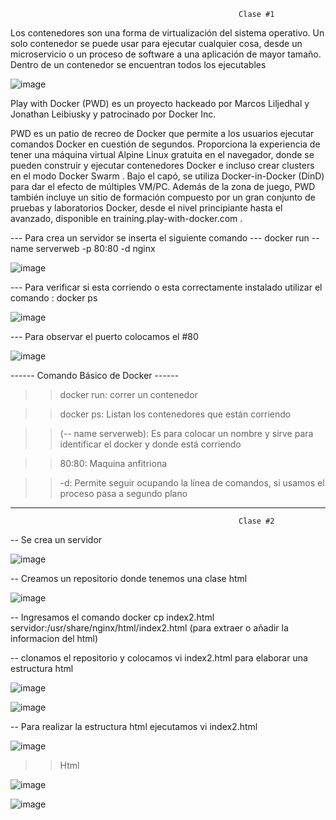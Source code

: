                                                        Clase #1


Los contenedores son una forma de virtualización del sistema operativo. Un solo contenedor se puede usar para ejecutar cualquier cosa, desde un microservicio o un proceso de software a una aplicación de mayor tamaño. Dentro de un contenedor se encuentran todos los ejecutables


![image](https://user-images.githubusercontent.com/91167211/197315447-1ab0d76b-3d98-43f2-904a-f0cb5068db4a.png)




Play with Docker (PWD) es un proyecto hackeado por Marcos Liljedhal y Jonathan Leibiusky y patrocinado por Docker Inc.

PWD es un patio de recreo de Docker que permite a los usuarios ejecutar comandos Docker en cuestión de segundos. Proporciona la experiencia de tener una máquina virtual Alpine Linux gratuita en el navegador, donde se pueden construir y ejecutar contenedores Docker e incluso crear clusters en el modo Docker Swarm . Bajo el capó, se utiliza Docker-in-Docker (DinD) para dar el efecto de múltiples VM/PC. Además de la zona de juego, PWD también incluye un sitio de formación compuesto por un gran conjunto de pruebas y laboratorios Docker, desde el nivel principiante hasta el avanzado, disponible en training.play-with-docker.com .

--- Para crea un servidor se inserta el siguiente comando
--- docker run --name serverweb -p 80:80 -d nginx

![image](https://user-images.githubusercontent.com/91167211/197422234-faa1664b-95f2-4a8d-bcf6-799b21a05e4e.png)


--- Para verificar si esta corriendo o esta correctamente instalado utilizar el comando : docker ps

![image](https://user-images.githubusercontent.com/91167211/197422378-926725da-e654-4b50-b502-10223889add9.png)

--- Para observar el puerto colocamos el #80

![image](https://user-images.githubusercontent.com/91167211/197422525-536896b6-9540-4fae-b716-c0a9c5e89a71.png)

------ Comando Básico de Docker ------

>> docker run: correr un contenedor

>> docker ps: Listan los contenedores que están corriendo

>> (-- name serverweb): Es para colocar un nombre y sirve para identificar el docker y donde está corriendo

>> 80:80: Maquina anfitriona

>> -d: Permite seguir ocupando la línea de comandos, si usamos el proceso pasa a segundo plano


-----------------------------------------------------------------------------------------------------------------------------------------------------------------------


                                                       Clase #2


-- Se crea un servidor

![image](https://user-images.githubusercontent.com/91167211/197425431-8f17650b-e94f-4f14-adcc-efd54f6032d9.png)

-- Creamos un repositorio donde tenemos una clase html

![image](https://user-images.githubusercontent.com/91167211/197425504-44e346df-cb56-4fc1-b9ff-0643ce563ed5.png)

-- Ingresamos el comando docker cp index2.html servidor:/usr/share/nginx/html/index2.html (para extraer o añadir la informacion del html) 

-- clonamos el repositorio y colocamos vi index2.html para elaborar una estructura html

![image](https://user-images.githubusercontent.com/91167211/197425461-e7c3a08f-3780-49c0-a8a5-0cf9e7cbb155.png)


![image](https://user-images.githubusercontent.com/91167211/197425729-c0758309-43b4-49ed-8692-bed8e0641ba5.png)


-- Para realizar la estructura html ejecutamos vi index2.html 

![image](https://user-images.githubusercontent.com/91167211/197426156-6d706623-1c91-4b38-8329-b91859becfbb.png)


>> Html

![image](https://user-images.githubusercontent.com/91167211/197429625-87009898-d090-4bef-9ff9-fd36c5831917.png)

![image](https://user-images.githubusercontent.com/91167211/197432275-260a79b8-fe4f-4c3f-9a39-cee4b2380e56.png)


